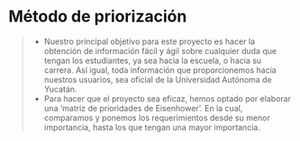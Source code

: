 # Método de priorización
> - Nuestro principal objetivo para este proyecto es hacer la obtención de información fácil y ágil sobre cualquier duda que tengan los estudiantes, ya sea hacia la escuela, o hacia su carrera. Así igual, toda información que proporcionemos hacia nuestros usuarios, sea oficial de la Universidad Autónoma de Yucatán.
> - Para hacer que el proyecto sea eficaz, hemos optado por elaborar una ‘matriz de prioridades de Eisenhower’. En la cual, comparamos y ponemos los requerimientos desde su menor importancia, hasta los que tengan una mayor importancia.
